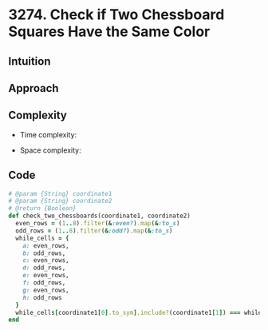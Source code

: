 # 3274. Check if Two Chessboard Squares Have the Same Color

## Intuition

## Approach
<!-- Describe your approach to solving the problem. -->

## Complexity

- Time complexity:
<!-- Add your time complexity here, e.g. $$O(n)$$ -->

- Space complexity:
<!-- Add your space complexity here, e.g. $$O(n)$$ -->

## Code

```ruby
# @param {String} coordinate1
# @param {String} coordinate2
# @return {Boolean}
def check_two_chessboards(coordinate1, coordinate2)
  even_rows = (1..8).filter(&:even?).map(&:to_s)
  odd_rows = (1..8).filter(&:odd?).map(&:to_s)
  while_cells = {
    a: even_rows,
    b: odd_rows,
    c: even_rows,
    d: odd_rows,
    e: even_rows,
    f: odd_rows,
    g: even_rows,
    h: odd_rows
  }
  while_cells[coordinate1[0].to_sym].include?(coordinate1[1]) === while_cells[coordinate2[0].to_sym].include?(coordinate2[1])
end
```
